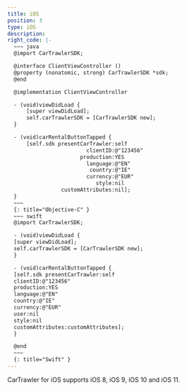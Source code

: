 ```yaml
---
title: iOS
position: 3
type: iOS
description:
right_code: |-
  ~~~ java
  @import CarTrawlerSDK;

  @interface ClientViewController ()
  @property (nonatomic, strong) CarTrawlerSDK *sdk;
  @end

  @implementation ClientViewController

  - (void)viewDidLoad {
      [super viewDidLoad];
      self.carTrawlerSDK = [CarTrawlerSDK new];
  }

  - (void)carRentalButtonTapped {
      [self.sdk presentCarTrawler:self
                         clientID:@"123456"
                       production:YES
                         language:@"EN"
                          country:@"IE"
                         currency:@"EUR"
                            style:nil
                 customAttributes:nil];
  }
  ~~~
  {: title="Objective-C" }
  ~~~ swift
  @import CarTrawlerSDK;

  - (void)viewDidLoad {
  [super viewDidLoad];
  self.carTrawlerSDK = [CarTrawlerSDK new];
  }

  - (void)carRentalButtonTapped {
  [self.sdk presentCarTrawler:self
  clientID:@"123456"
  production:YES
  language:@"EN"
  country:@"IE"
  currency:@"EUR"
  user:nil
  style:nil
  customAttributes:customAttributes];
  }

  @end
  ~~~
  {: title="Swift" }
---
```



CarTrawler for iOS supports iOS 8, iOS 9, iOS 10 and iOS 11.

&nbsp;

&nbsp;